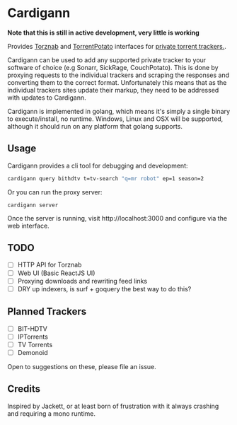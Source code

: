 Cardigann
=========

**Note that this is still in active development, very little is working**

Provides [Torznab](https://github.com/Sonarr/Sonarr/wiki/Implementing-a-Torznab-indexer) and [TorrentPotato](https://github.com/CouchPotato/CouchPotatoServer/wiki/Couchpotato-torrent-provider) interfaces for [private torrent trackers.](http://lifehacker.com/5897095/whats-a-private-bittorrent-tracker-and-why-should-i-use-one).

Cardigann can be used to add any supported private tracker to your software of choice (e.g Sonarr, SickRage, CouchPotato). This is done by proxying requests to the individual trackers and scraping the responses and converting them to the correct format. Unfortunately this means that as the individual trackers sites update their markup, they need to be addressed with updates to Cardigann.

Cardigann is implemented in golang, which means it's simply a single binary to execute/install, no runtime. Windows, Linux and OSX will be supported, although it should run on any platform that golang supports.

## Usage

Cardigann provides a cli tool for debugging and development:

```bash
cardigann query bithdtv t=tv-search "q=mr robot" ep=1 season=2
```

Or you can run the proxy server:

```
cardigann server
```

Once the server is running, visit http://localhost:3000 and configure via the web interface.

## TODO

 * [ ] HTTP API for Torznab
 * [ ] Web UI (Basic ReactJS UI)
 * [ ] Proxying downloads and rewriting feed links
 * [ ] DRY up indexers, is surf + goquery the best way to do this?

## Planned Trackers

 * [ ] BIT-HDTV
 * [ ] IPTorrents
 * [ ] TV Torrents
 * [ ] Demonoid

Open to suggestions on these, please file an issue.

## Credits

Inspired by Jackett, or at least born of frustration with it always crashing and requiring a mono runtime.
